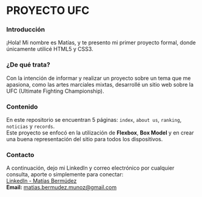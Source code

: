# PROYECTO UFC  

### Introducción  
¡Hola! Mi nombre es Matías, y te presento mi primer proyecto formal, donde únicamente utilicé HTML5 y CSS3.  

### ¿De qué trata?  
Con la intención de informar y realizar un proyecto sobre un tema que me apasiona, como las artes marciales mixtas, desarrollé un sitio web sobre la UFC (Ultimate Fighting Championship).  

### Contenido  
En este repositorio se encuentran 5 páginas: `index`, `about us`, `ranking`, `noticias` y `records`.  
Este proyecto se enfocó en la utilización de **Flexbox**, **Box Model** y en crear una buena representación del sitio para todos los dispositivos.  

### Contacto  
A continuación, dejo mi LinkedIn y correo electrónico por cualquier consulta, aporte o simplemente para conectar:  
[LinkedIn - Matías Bermúdez](https://www.linkedin.com/in/mat%C3%ADas-berm%C3%BAdez-m-7a058a26b/)  
**Email:** matias.bermudez.munoz@gmail.com
